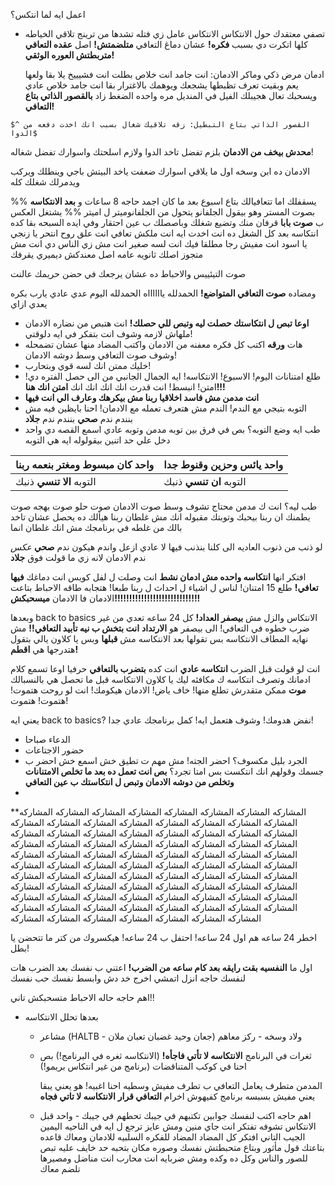 اعمل ايه لما انتكس؟

- تصفي معتقدك حول الانتكاس
  الانتكاس عامل زي فتله تشدها من ترينج تلاقي الخياطه كلها اتكرت دي بسبب **فكره!** عشان دماغ التعافي **متلضمتش!** اصل **عقده التعافي متربطتش العوره الوثقي!**
  
  ادمان مرض ذكي وماكر
  الادمان: انت جامد انت خلاص بطلت انت فشيييخ يلا بقا ولعها يعم وبقيت تعرف تظبطها 
  يشجعك ويوهمك بالاغترار بقا انت جامد خلاص عادي ويسحبك تعال هجيبلك الفيل في المنديل 
  مره واحده الضغط زاد **بالقصور الذاتي بتاع التعافي!** 
  
 `$^ القصور الذاتي بتاع التبطيل: زقه تلاقيك شغال بسبب انك اخدت دفعه من الدوا$`
  
  **محدش بيخف من الادمان** بلزم تفضل تاخد الدوا ولازم اسلحتك واسوارك تفضل شغاله!
  
  الادمان ده ابن وسخه اول ما يلاقي اسوارك ضعفت ياخد البيتش باجي وينطلك ويركب ويدمرلك شغلك كله
  
  يسقفلك اما تتعافيالك بتاع اسبوع بعد ما كان اجمد حاجه 8 ساعات
  و **بعد الانتكاسه** %% بصوت المستر وهو بيقول الجلفانو يتحول من الجلفانوميتر ل اميتر %%
  يشتغل العكس ب **صوت بابا** قرفان منك وتضيع شغلك وباصصلك ب عين احتقار وفي ايده السبحه بقا كده انتكاسه بعد كل الشغل ده انت اخدت ايه انت ملكش تعافي انت علق روح انتحر يا زنجي يا اسود انت مفيش رجا مطلقا فيك انت لسه صغير انت مش زي الناس دي انت مش متجوز اصلك ثانويه عامه اصل معندكش ديميري يقرفك
  
  صوت التيئييس والاحباط ده عشان يرجعك في حضن حريمك عالنت
  
  ومضاده **صوت التعافي المتواضع!** الحمدلله يااااااه الحمدلله اليوم عدي عادي يارب بكره يعدي ازاي
  
  - **اوعا تبص ل انتكاستك حصلت ليه وتبص للي حصلك!**
  انت هتبص من نضاره الادمان ملهاش لازمه وشوف انت بتفكر في ايه دلوقتي!
  - هات **ورقه** اكتب كل فكره معفنه من الادمان واكتب المضاد منها عشان تضمحله وشوف صوت التعافي وسط دوشه الادمان!
  - خليك ممتن انك لسه قوي وبتحارب!
  - طلع امتنانات اليوم! الاسبوع! الانتكاسه! ايه الجمال الجانبي من الى حصل الفتره دي! امتن! انبسط! انت قدرت انك انك انك انك 
    **امتن انك هنا!!!** 
  - **انت مدمن مش فاسد اخلاقيا ربنا مش بيكرهك وعارف الي انت فيها**
  - التوبه بتيجي مع الندم! الندم مش هتعرف تعمله مع الادمان! احنا بايظين فيه مش بنندم ندم **صحي** بنندم ندم **جلاد** 
  - طب ايه وضع التوبه؟ بص في فرق بين توبه مدمن وتوبه عادي اسمع القصه دي
	  واحد دخل علي حد اتنين بيقولوله ايه هي التوبه

| واحد كان مبسوط ومغتر بنعمه ربنا | واحد يائس وحزين وقنوط جدا |
| ------------------------------- | ------------------------- |
| التوبه **الا تنسي** ذنبك        | التوبه **ان تنسي** ذنبك   |
 طب ليه؟ انت ك مدمن محتاج تشوف وسط صوت الادمان صوت حلو صوت بهجه صوت يطمنك ان ربنا بيحبك وتوبتك مقبوله انك مش غلطان ربنا هيألك ده يحصل عشان تاخد بالك من غلطه في برنامجك مش انك غلطان انما
 
 لو ذنب من ذنوب العاديه الى كلنا بنذنب فيها لا عادي ازعل واندم هيكون ندم **صحي** *عكس* ندم الادمان لانه زي ما قولت فوق **جلاد**
 
 افتكر انها **انتكاسه واحده مش ادمان نشط** انت وصلت ل لفل كويس انت دماغك **فيها تعافي!** طلع 15 امتنان! لناس ل اشياء ل احداث ل ربنا طبعا! هتجابه طاقه الاحباط بتاعت الادمان فا الادمان **ميسحبكش!!!!!!!!!!!!!!!!!!!!!!!!!!!!!**
 
 وبعدها back to basics الانتكاس والزل مش **بيصفر العداد!** كل 24 ساعه تعدي من غير ضرب خطوه في التعافي! الى بيصفر هو **الارتداد**
 **انت بتخش ب نيه تأبيد التعافي!!** مش نهايه المطاف الانتكاسه بس تقولها بعد الانتكاسه مش **قبلها** وبس يا كلاون يالي بتقول هتدرجها هي **اقطم!**
 
 
 انت  لو قولت قبل الضرب **انتكاسه عادي** انت كده **بتضرب بالتعافي** حرفيا
 اوعا تسمع كلام ادمانك وتصرف انتكاسه ك مكافئه ليك يا كلاون
 الانتكاسه قبل ما تحصل هي بالنسبالك **موت** ممكن متقدرش تطلع منها! خاف ياض! الادمان هيكومك! انت لو روحت هتموت! هتموت! هتموت!
 
 يعني ايه back to basics? نفض هدومك! وشوف هتعمل ايه! كمل برنامجك عادي جدا!
 - الدعاء صباحا
 - حضور الاجتاعات
 - الجرد بليل
   مكسوف؟ احضر الجته! مش مهم ت تطيق خش اسمع خش احضر ب جسمك وقولهم انك انتكست بس امتا تجرد؟
   **بص انت تعمل ده بعد ما تخلص الامتنانات وتخلص من دوشه الادمان وتبص ل انتكاستك ب عين التعافي**
 - 
**المشاركه المشاركه المشاركه المشاركه المشاركه المشاركه المشاركه المشاركه المشاركه المشاركه المشاركه المشاركه المشاركه المشاركه المشاركه المشاركه المشاركه المشاركه المشاركه المشاركه المشاركه المشاركه المشاركه المشاركه المشاركه المشاركه المشاركه المشاركه المشاركه المشاركه المشاركه المشاركه المشاركه المشاركه المشاركه المشاركه المشاركه المشاركه المشاركه المشاركه المشاركه المشاركه المشاركه المشاركه المشاركه المشاركه المشاركه المشاركه المشاركه المشاركه المشاركه المشاركه المشاركه المشاركه المشاركه المشاركه المشاركه المشاركه المشاركه المشاركه المشاركه المشاركه المشاركه المشاركه المشاركه المشاركه المشاركه المشاركه المشاركه المشاركه المشاركه المشاركه المشاركه المشاركه المشاركه المشاركه المشاركه المشاركه المشاركه المشاركه المشاركه المشاركه المشاركه المشاركه المشاركه المشاركه المشاركه 


 اخطر 24 ساعه هم اول 24 ساعه! احتفل ب 24 ساعه! هيكسروك من كتر ما تتحضن يا بطل!
 
اول ما **النفسيه بقت رايقه بعد كام ساعه من الضرب!** اعتني  ب نفسك بعد الضرب هات لنفسك حاجه انزل اتمشي اخرج خد دش وابسط نفسك حب نفسك

اهم حاجه حاله الاحباط متسحبكش تاني!!

- بعدها تحلل الانتكاسه
	- مشاعر (HALTB - جعان وحيد غضبان تعبان ملان) ولاد وسخه - ركز معاهم 
	- ثغرات في البرنامج **الانتكاسه لا تأتي فاجأه!** (الانتكاسه ثغره في البرنامج!) بص احنا في كوكب المتناقضات (برنامج من غير انتكاس بريمو!)
	  
	  المدمن متطرف يعامل التعافي ب تطرف مفيش وسطيه احنا اغبيه! هو يعني يبقا يعني مفيش بسبسه برنامج كفيهوش اخرام
	  **التعافي قرار**
	  **الانتكاسه لا تاتي فجاه**
	  
	- اهم حاجه 
		  اكتب لنفسك جوابين تكتبهم في جيبك تحطهم في جيبك
		  - واحد قبل الانتكاس تشوفه تفتكر انت جاي منين ومش عايز ترجع ل ايه في الناحيه اليمين الجيب التاني افتكر كل المضاد المضاد للفكره السلبيه للادمان ومعاك قاعده بتاعتك قول مأثور وبتاع متحبطتش نفسك وصوره مكان بتحبه حد خايف عليه تبص للصور والناس وكل ده وكده ومش ضربايه انت محارب انت مناضل ومصيرها تلضم معاك


